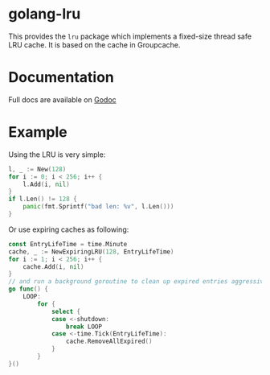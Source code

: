 golang-lru
==========

This provides the `lru` package which implements a fixed-size
thread safe LRU cache. It is based on the cache in Groupcache.

Documentation
=============

Full docs are available on [Godoc](http://godoc.org/github.com/hashicorp/golang-lru)

Example
=======

Using the LRU is very simple:

```go
l, _ := New(128)
for i := 0; i < 256; i++ {
    l.Add(i, nil)
}
if l.Len() != 128 {
    panic(fmt.Sprintf("bad len: %v", l.Len()))
}
```

Or use expiring caches as following:

```go
const EntryLifeTime = time.Minute
cache, _ := NewExpiringLRU(128, EntryLifeTime)
for i := 1; i < 256; i++ {
    cache.Add(i, nil)
}
// and run a background goroutine to clean up expired entries aggressively
go func() {
	LOOP:
		for {
			select {
			case <-shutdown:
				break LOOP
			case <-time.Tick(EntryLifeTime):
				cache.RemoveAllExpired()
			}
		}
}()
```

